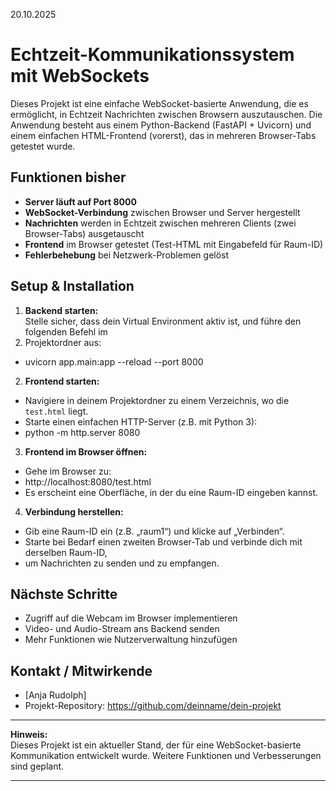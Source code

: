20.10.2025
# Echtzeit-Kommunikationssystem mit WebSockets

Dieses Projekt ist eine einfache WebSocket-basierte Anwendung, die es ermöglicht, 
in Echtzeit Nachrichten zwischen Browsern auszutauschen. Die Anwendung besteht aus 
einem Python-Backend (FastAPI + Uvicorn) und einem einfachen HTML-Frontend (vorerst), 
das in mehreren Browser-Tabs getestet wurde.

## Funktionen bisher

- **Server läuft auf Port 8000**
- **WebSocket-Verbindung** zwischen Browser und Server hergestellt
- **Nachrichten** werden in Echtzeit zwischen mehreren Clients (zwei Browser-Tabs) ausgetauscht
- **Frontend** im Browser getestet (Test-HTML mit Eingabefeld für Raum-ID)
- **Fehlerbehebung** bei Netzwerk-Problemen gelöst

## Setup & Installation

1. **Backend starten:**  
   Stelle sicher, dass dein Virtual Environment aktiv ist, und führe den folgenden Befehl im 
2. Projektordner aus:
- uvicorn app.main:app --reload --port 8000

2. **Frontend starten:**
- Navigiere in deinem Projektordner zu einem Verzeichnis, wo die `test.html` liegt.
- Starte einen einfachen HTTP-Server (z.B. mit Python 3):  
- python -m http.server 8080

3. **Frontend im Browser öffnen:**
- Gehe im Browser zu:  
- http://localhost:8080/test.html
- Es erscheint eine Oberfläche, in der du eine Raum-ID eingeben kannst.

4. **Verbindung herstellen:**
- Gib eine Raum-ID ein (z.B. „raum1“) und klicke auf „Verbinden“.
- Starte bei Bedarf einen zweiten Browser-Tab und verbinde dich mit derselben Raum-ID, 
- um Nachrichten zu senden und zu empfangen.

## Nächste Schritte

- Zugriff auf die Webcam im Browser implementieren
- Video- und Audio-Stream ans Backend senden
- Mehr Funktionen wie Nutzerverwaltung hinzufügen

## Kontakt / Mitwirkende

- [Anja Rudolph]
- Projekt-Repository: https://github.com/deinname/dein-projekt

---

**Hinweis:**  
Dieses Projekt ist ein aktueller Stand, der für eine WebSocket-basierte Kommunikation entwickelt wurde. 
Weitere Funktionen und Verbesserungen sind geplant.

---





